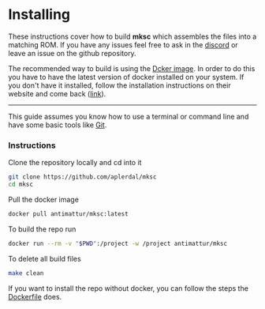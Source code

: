 # Installing
These instructions cover how to build **mksc** which assembles the files into a matching ROM. If you have any issues feel free to ask in the [discord](https://discord.gg/C6dNp2EvGy) or leave an issue on the github repository.

The recommended way to build is using the [Dcker image](https://hub.docker.com/r/antimattur/mksc). In order to do this you have to have the latest version of docker installed on your system. If you don't have it installed, follow the installation instructions on their website and come back ([link](https://docs.docker.com/get-started/get-docker/)).

----
This guide assumes you know how to use a terminal or command line and have some basic tools like [Git](https://git-scm.com/downloads).

### Instructions

Clone the repository locally and cd into it
```sh
git clone https://github.com/aplerdal/mksc
cd mksc
```

Pull the docker image
```sh
docker pull antimattur/mksc:latest
```

To build the repo run
```sh
docker run --rm -v "$PWD":/project -w /project antimattur/mksc
```
To delete all build files
```sh
make clean
```

If you want to install the repo without docker, you can follow the steps the [Dockerfile](Dockerfile) does. 
